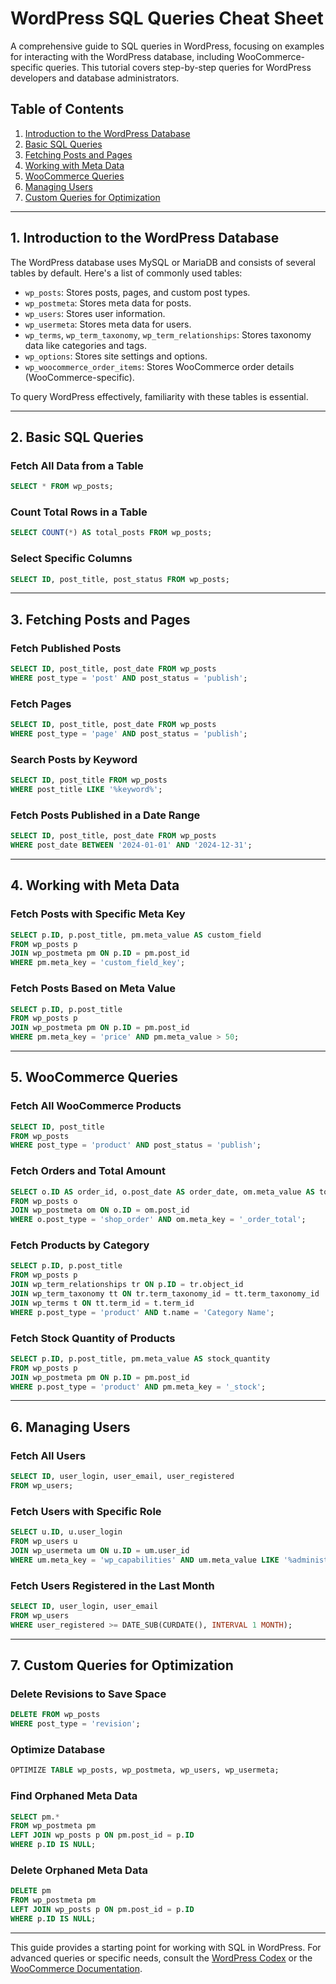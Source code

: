 # WordPress SQL Queries Cheat Sheet

A comprehensive guide to SQL queries in WordPress, focusing on examples for interacting with the WordPress database, including WooCommerce-specific queries. This tutorial covers step-by-step queries for WordPress developers and database administrators.

## Table of Contents
1. [Introduction to the WordPress Database](#introduction-to-the-wordpress-database)
2. [Basic SQL Queries](#basic-sql-queries)
3. [Fetching Posts and Pages](#fetching-posts-and-pages)
4. [Working with Meta Data](#working-with-meta-data)
5. [WooCommerce Queries](#woocommerce-queries)
6. [Managing Users](#managing-users)
7. [Custom Queries for Optimization](#custom-queries-for-optimization)

---
<a name="introduction-to-the-wordpress-database"></a>
## 1. Introduction to the WordPress Database

The WordPress database uses MySQL or MariaDB and consists of several tables by default. Here's a list of commonly used tables:

- `wp_posts`: Stores posts, pages, and custom post types.
- `wp_postmeta`: Stores meta data for posts.
- `wp_users`: Stores user information.
- `wp_usermeta`: Stores meta data for users.
- `wp_terms`, `wp_term_taxonomy`, `wp_term_relationships`: Stores taxonomy data like categories and tags.
- `wp_options`: Stores site settings and options.
- `wp_woocommerce_order_items`: Stores WooCommerce order details (WooCommerce-specific).

To query WordPress effectively, familiarity with these tables is essential.

---
<a name="basic-sql-queries"></a>
## 2. Basic SQL Queries

### Fetch All Data from a Table
```sql
SELECT * FROM wp_posts;
```

### Count Total Rows in a Table
```sql
SELECT COUNT(*) AS total_posts FROM wp_posts;
```

### Select Specific Columns
```sql
SELECT ID, post_title, post_status FROM wp_posts;
```

---
<a name="fetching-posts-and-pages"></a>
## 3. Fetching Posts and Pages

### Fetch Published Posts
```sql
SELECT ID, post_title, post_date FROM wp_posts
WHERE post_type = 'post' AND post_status = 'publish';
```

### Fetch Pages
```sql
SELECT ID, post_title, post_date FROM wp_posts
WHERE post_type = 'page' AND post_status = 'publish';
```

### Search Posts by Keyword
```sql
SELECT ID, post_title FROM wp_posts
WHERE post_title LIKE '%keyword%';
```

### Fetch Posts Published in a Date Range
```sql
SELECT ID, post_title, post_date FROM wp_posts
WHERE post_date BETWEEN '2024-01-01' AND '2024-12-31';
```

---
<a name="working-with-meta-data"></a>
## 4. Working with Meta Data

### Fetch Posts with Specific Meta Key
```sql
SELECT p.ID, p.post_title, pm.meta_value AS custom_field
FROM wp_posts p
JOIN wp_postmeta pm ON p.ID = pm.post_id
WHERE pm.meta_key = 'custom_field_key';
```

### Fetch Posts Based on Meta Value
```sql
SELECT p.ID, p.post_title
FROM wp_posts p
JOIN wp_postmeta pm ON p.ID = pm.post_id
WHERE pm.meta_key = 'price' AND pm.meta_value > 50;
```

---
<a name="woocommerce-queries"></a>
## 5. WooCommerce Queries

### Fetch All WooCommerce Products
```sql
SELECT ID, post_title
FROM wp_posts
WHERE post_type = 'product' AND post_status = 'publish';
```

### Fetch Orders and Total Amount
```sql
SELECT o.ID AS order_id, o.post_date AS order_date, om.meta_value AS total_amount
FROM wp_posts o
JOIN wp_postmeta om ON o.ID = om.post_id
WHERE o.post_type = 'shop_order' AND om.meta_key = '_order_total';
```

### Fetch Products by Category
```sql
SELECT p.ID, p.post_title
FROM wp_posts p
JOIN wp_term_relationships tr ON p.ID = tr.object_id
JOIN wp_term_taxonomy tt ON tr.term_taxonomy_id = tt.term_taxonomy_id
JOIN wp_terms t ON tt.term_id = t.term_id
WHERE p.post_type = 'product' AND t.name = 'Category Name';
```

### Fetch Stock Quantity of Products
```sql
SELECT p.ID, p.post_title, pm.meta_value AS stock_quantity
FROM wp_posts p
JOIN wp_postmeta pm ON p.ID = pm.post_id
WHERE p.post_type = 'product' AND pm.meta_key = '_stock';
```

---
<a name="managing-users"></a>
## 6. Managing Users

### Fetch All Users
```sql
SELECT ID, user_login, user_email, user_registered
FROM wp_users;
```

### Fetch Users with Specific Role
```sql
SELECT u.ID, u.user_login
FROM wp_users u
JOIN wp_usermeta um ON u.ID = um.user_id
WHERE um.meta_key = 'wp_capabilities' AND um.meta_value LIKE '%administrator%';
```

### Fetch Users Registered in the Last Month
```sql
SELECT ID, user_login, user_email
FROM wp_users
WHERE user_registered >= DATE_SUB(CURDATE(), INTERVAL 1 MONTH);
```

---
<a name="custom-queries-for-optimization"></a>
## 7. Custom Queries for Optimization

### Delete Revisions to Save Space
```sql
DELETE FROM wp_posts
WHERE post_type = 'revision';
```

### Optimize Database
```sql
OPTIMIZE TABLE wp_posts, wp_postmeta, wp_users, wp_usermeta;
```

### Find Orphaned Meta Data
```sql
SELECT pm.*
FROM wp_postmeta pm
LEFT JOIN wp_posts p ON pm.post_id = p.ID
WHERE p.ID IS NULL;
```

### Delete Orphaned Meta Data
```sql
DELETE pm
FROM wp_postmeta pm
LEFT JOIN wp_posts p ON pm.post_id = p.ID
WHERE p.ID IS NULL;
```

---

This guide provides a starting point for working with SQL in WordPress. For advanced queries or specific needs, consult the [WordPress Codex](https://codex.wordpress.org/) or the [WooCommerce Documentation](https://woocommerce.com/documentation/).
